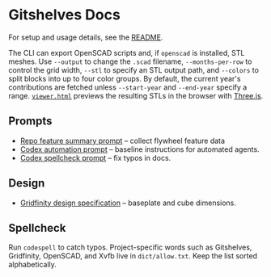 # Gitshelves Docs

For setup and usage details, see the [README](../README.md).

The CLI can export OpenSCAD scripts and, if `openscad` is installed, STL meshes.
Use `--output` to change the `.scad` filename, `--months-per-row` to control the
grid width, `--stl` to specify an STL output path, and `--colors` to split
blocks into up to four color groups. By default, the current year's contributions
are fetched unless `--start-year` and `--end-year` specify a range.
[`viewer.html`](viewer.html) previews the resulting STLs in the browser with
[Three.js](https://threejs.org/).

## Prompts

- [Repo feature summary prompt](repo_feature_summary_prompt.md) – collect flywheel feature data
- [Codex automation prompt](prompts-codex.md) – baseline instructions for automated agents.
- [Codex spellcheck prompt](prompts-codex-spellcheck.md) – fix typos in docs.

## Design

- [Gridfinity design specification](gridfinity_design.md) – baseplate and cube dimensions.

## Spellcheck

Run `codespell` to catch typos. Project-specific words such as Gitshelves,
Gridfinity, OpenSCAD, and Xvfb live in `dict/allow.txt`. Keep the list sorted
alphabetically.
